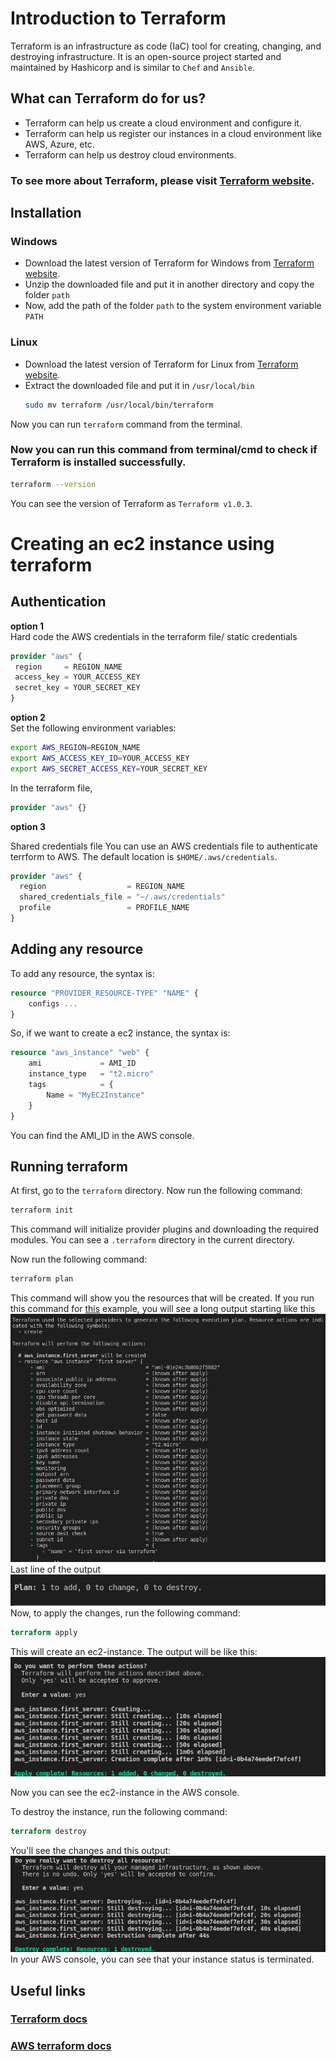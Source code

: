 # Introduction to Terraform
Terraform is an infrastructure as code (IaC) tool for creating, changing, and destroying infrastructure. It is an open-source project started and maintained by Hashicorp and is similar to `Chef` and `Ansible`.

## What can Terraform do for us?
* Terraform can help us create a cloud environment and configure it.
* Terraform can help us register our instances in a cloud environment like AWS, Azure, etc.
* Terraform can help us destroy cloud environments.     
### To see more about Terraform, please visit [Terraform website](https://www.terraform.io/).

## Installation
### Windows
* Download the latest version of Terraform for Windows from [Terraform website](https://www.terraform.io/downloads.html).
* Unzip the downloaded file and put it in another directory and copy the folder `path`
* Now, add the path of the folder `path` to the system environment variable `PATH`
### Linux
* Download the latest version of Terraform for Linux from [Terraform website](https://www.terraform.io/downloads.html).
* Extract the downloaded file and put it in `/usr/local/bin`
  ```bash
  sudo mv terraform /usr/local/bin/terraform
  ```
Now you can run `terraform` command from the terminal.  
### Now you can run this command from terminal/cmd to check if Terraform is installed successfully.
```bash
terraform --version
```
You can see the version of Terraform as `Terraform v1.0.3`.

# Creating an ec2 instance using terraform

## Authentication
 **option 1**   
 Hard code the AWS credentials in the terraform file/ static credentials
 ```terraform
provider "aws" {
  region     = REGION_NAME
  access_key = YOUR_ACCESS_KEY
  secret_key = YOUR_SECRET_KEY
}
 ```

**option 2**    
Set the following environment variables:
```bash
export AWS_REGION=REGION_NAME
export AWS_ACCESS_KEY_ID=YOUR_ACCESS_KEY
export AWS_SECRET_ACCESS_KEY=YOUR_SECRET_KEY
```
In the terraform file,
```terraform
provider "aws" {}
```
**option 3**    

Shared credentials file
You can use an AWS credentials file to authenticate terrform to AWS. The default location is `$HOME/.aws/credentials`.
```terraform
provider "aws" {
  region                  = REGION_NAME
  shared_credentials_file = "~/.aws/credentials"
  profile                 = PROFILE_NAME
}
```
## Adding any resource

To add any resource, the syntax is:
```terraform
resource "PROVIDER_RESOURCE-TYPE" "NAME" {
    configs ...
}
```
So, if we want to create a ec2 instance, the syntax is:

```terraform
resource "aws_instance" "web" {
    ami             = AMI_ID
    instance_type   = "t2.micro"
    tags            = { 
        Name = "MyEC2Instance" 
    }
}
```
You can find the AMI_ID in the AWS console. 
## Running terraform 
At first, go to the `terraform` directory.
Now run the following command:
```bash
terraform init
```
This command will initialize provider plugins and downloading the
required modules. You can see a `.terraform` directory in the
current directory.

Now run the following command:
```bash
terraform plan
```
This command will show you the resources that will be created. 
If you run this command for [this](basics/main.tf) example, you will see a long output starting like this
![begin](assets/begin.png)    
Last line of the output  
![end](assets/end.png)      
 Now, to apply the changes, run the following command:
 ``` terraform
terraform apply
 ```
 This will create an ec2-instance. The output will be like this:
 ![apply](assets/apply-res.png) 

Now you can see the ec2-instance in the AWS console.

 To destroy the instance, run the following command:
 ```terraform
terraform destroy
```
You'll see the changes and this output:
![destroy](assets/destroy.png)      
In your AWS console, you can see that your instance status is terminated.
## Useful links

### [Terraform docs](https://www.terraform.io/docs/index.html)   
### [AWS terraform docs](https://registry.terraform.io/providers/hashicorp/aws/latest/doc)  
